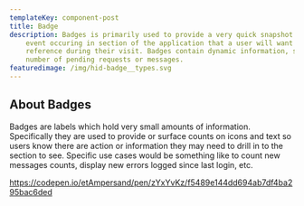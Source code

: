 ```yaml
---
templateKey: component-post
title: Badge
description: Badges is primarily used to provide a very quick snapshot of an
    event occuring in section of the application that a user will want to
    reference during their visit. Badges contain dynamic information, such as a
    number of pending requests or messages.
featuredimage: /img/hid-badge__types.svg
---
```


## About Badges

Badges are labels which hold very small amounts of information. Specifically they are used to provide or surface counts on icons and text so users know there are action or information they may need to drill in to the section to see. Specific use cases would be something like to count new messages counts, display new errors logged since last login, etc.

https://codepen.io/etAmpersand/pen/zYxYvKz/f5489e144dd694ab7df4ba295bac6ded
